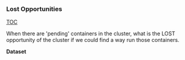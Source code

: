 ### Lost Opportunities

[TOC](#table-of-contents)

When there are 'pending' containers in the cluster, what is the LOST opportunity of the cluster if we could find a way run those containers.

**Dataset**

